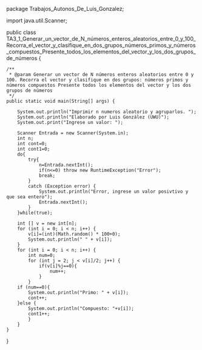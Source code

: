 package Trabajos_Autonos_De_Luis_Gonzalez;

import java.util.Scanner;

public class TA3_1_Generar_un_vector_de_N_números_enteros_aleatorios_entre_0_y_100_Recorra_el_vector_y_clasifique_en_dos_grupos_números_primos_y_números_compuestos_Presente_todos_los_elementos_del_vector_y_los_dos_grupos_de_números {

	/**
	 * @param Generar un vector de N números enteros aleatorios entre 0 y 100. Recorra el vector y clasifique en dos grupos: números primos y números compuestos Presente todos los elementos del vector y los dos grupos de números
	 */
	public static void main(String[] args) {

		System.out.println("Imprimir n numeros aleatorio y agruparlos. ");
		System.out.println("Elaborado por Luis González (UWU)");
		System.out.print("Ingrese un valor: ");

		Scanner Entrada = new Scanner(System.in);
		int n;
		int cont=0;
		int cont1=0;
		do{
			try{
				n=Entrada.nextInt();
				if(n<=0) throw new RuntimeException("Error");
				break;
			}
			catch (Exception error) {
				System.out.println("Error, ingrese un valor posivtivo y que sea entero");
				Entrada.nextInt();
			}
		}while(true);

		int [] v = new int[n];
		for (int i = 0; i < n; i++) {
			v[i]=(int)(Math.random() * 100+0);
			System.out.println(" " + v[i]);
		}
		for (int i = 0; i < n; i++) {
			int num=0;
			for (int j = 2; j < v[i]/2; j++) {
				if(v[i]%j==0){
					num++;
				}
			}
		if (num==0){
			System.out.println("Primo: " + v[i]);
			cont++;
		}else {
			System.out.println("Compuesto: "+v[i]);
			cont1++;
			}
		}
	}
}
